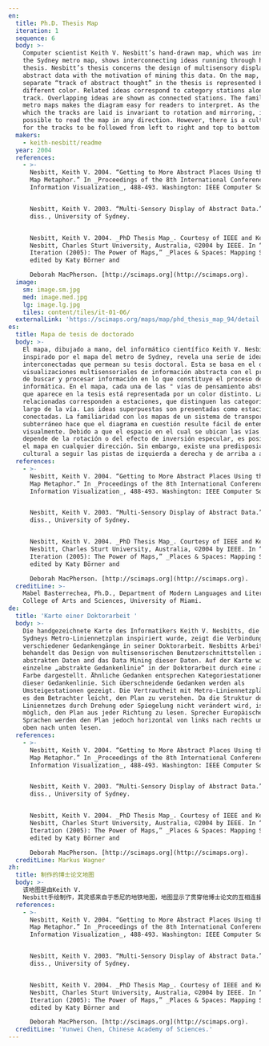 ```yaml
---
en:
  title: Ph.D. Thesis Map
  iteration: 1
  sequence: 6
  body: >-
    Computer scientist Keith V. Nesbitt’s hand-drawn map, which was inspired by
    the Sydney metro map, shows interconnecting ideas running through his Ph.D.
    thesis. Nesbitt’s thesis concerns the design of multisensory displays of
    abstract data with the motivation of mining this data. On the map, each
    separate “track of abstract thought” in the thesis is represented by a
    different color. Related ideas correspond to category stations along that
    track. Overlapping ideas are shown as connected stations. The familiarity of
    metro maps makes the diagram easy for readers to interpret. As the space in
    which the tracks are laid is invariant to rotation and mirroring, it is
    possible to read the map in any direction. However, there is a cultural bias
    for the tracks to be followed from left to right and top to bottom.
  makers:
    - keith-nesbitt/readme
  year: 2004
  references:
    - >-
      Nesbitt, Keith V. 2004. “Getting to More Abstract Places Using the Metro
      Map Metaphor.” In _Proceedings of the 8th International Conference on
      Information Visualization_, 488-493. Washington: IEEE Computer Society.


      Nesbitt, Keith V. 2003. “Multi-Sensory Display of Abstract Data.” PhD
      diss., University of Sydney.


      Nesbitt, Keith V. 2004. _PhD Thesis Map_. Courtesy of IEEE and Keith V.
      Nesbitt, Charles Sturt University, Australia, ©2004 by IEEE. In “1st
      Iteration (2005): The Power of Maps,” _Places & Spaces: Mapping Science_,
      edited by Katy Börner and  

      Deborah MacPherson. [http://scimaps.org](http://scimaps.org).
  image:
    sm: image.sm.jpg
    med: image.med.jpg
    lg: image.lg.jpg
    tiles: content/tiles/it-01-06/
  externalLink: 'https://scimaps.org/maps/map/phd_thesis_map_94/detail'
es:
  title: Mapa de tesis de doctorado
  body: >-
    El mapa, dibujado a mano, del informático científico Keith V. Nesbitt,
    inspirado por el mapa del metro de Sydney, revela una serie de ideas
    interconectadas que permean su tesis doctoral. Esta se basa en el diseño de
    visualizaciones multisensoriales de información abstracta con el propósito
    de buscar y procesar información en lo que constituye el proceso de minería
    informática. En el mapa, cada una de las " vías de pensamiento abstracto"
    que aparece en la tesis está representada por un color distinto. Las ideas
    relacionadas corresponden a estaciones, que distinguen las categorías a lo
    largo de la vía. Las ideas superpuestas son presentadas como estaciones
    conectadas. La familiaridad con los mapas de un sistema de transporte
    subterráneo hace que el diagrama en cuestión resulte fácil de entender
    visualmente. Debido a que el espacio en el cual se ubican las vías no
    depende de la rotación o del efecto de inversión especular, es posible leer
    el mapa en cualquier dirección. Sin embargo, existe una predisposición
    cultural a seguir las pistas de izquierda a derecha y de arriba a abajo.
  references:
    - >-
      Nesbitt, Keith V. 2004. “Getting to More Abstract Places Using the Metro
      Map Metaphor.” In _Proceedings of the 8th International Conference on
      Information Visualization_, 488-493. Washington: IEEE Computer Society.


      Nesbitt, Keith V. 2003. “Multi-Sensory Display of Abstract Data.” PhD
      diss., University of Sydney.


      Nesbitt, Keith V. 2004. _PhD Thesis Map_. Courtesy of IEEE and Keith V.
      Nesbitt, Charles Sturt University, Australia, ©2004 by IEEE. In “1st
      Iteration (2005): The Power of Maps,” _Places & Spaces: Mapping Science_,
      edited by Katy Börner and  

      Deborah MacPherson. [http://scimaps.org](http://scimaps.org).
  creditLine: >-
    Mabel Basterrechea, Ph.D., Department of Modern Languages and Literatures,
    College of Arts and Sciences, University of Miami.
de:
  title: 'Karte einer Doktorarbeit '
  body: >-
    Die handgezeichnete Karte des Informatikers Keith V. Nesbitts, die von
    Sydneys Metro-Liniennetzplan inspiriert wurde, zeigt die Verbindungen
    verschiedener Gedankengänge in seiner Doktorarbeit. Nesbitts Arbeit
    behandelt das Design von multisensorischen Benutzerschnittstellen zu
    abstrakten Daten and das Data Mining dieser Daten. Auf der Karte wird jede
    einzelne „abstrakte Gedankenlinie“ in der Doktorarbeit durch eine andere
    Farbe dargestellt. Ähnliche Gedanken entsprechen Kategoriestationen entlang
    dieser Gedankenlinie. Sich überschneidende Gedanken werden als
    Umsteigestationen gezeigt. Die Vertrautheit mit Metro-Liniennetzplänen macht
    es dem Betrachter leicht, den Plan zu verstehen. Da die Struktur des
    Liniennetzes durch Drehung oder Spiegelung nicht verändert wird, ist es
    möglich, den Plan aus jeder Richtung zu lesen. Sprecher Europäischer
    Sprachen werden den Plan jedoch horizontal von links nach rechts und von
    oben nach unten lesen.
  references:
    - >-
      Nesbitt, Keith V. 2004. “Getting to More Abstract Places Using the Metro
      Map Metaphor.” In _Proceedings of the 8th International Conference on
      Information Visualization_, 488-493. Washington: IEEE Computer Society.


      Nesbitt, Keith V. 2003. “Multi-Sensory Display of Abstract Data.” PhD
      diss., University of Sydney.


      Nesbitt, Keith V. 2004. _PhD Thesis Map_. Courtesy of IEEE and Keith V.
      Nesbitt, Charles Sturt University, Australia, ©2004 by IEEE. In “1st
      Iteration (2005): The Power of Maps,” _Places & Spaces: Mapping Science_,
      edited by Katy Börner and  

      Deborah MacPherson. [http://scimaps.org](http://scimaps.org).
  creditLine: Markus Wagner
zh:
  title: 制作的博士论文地图
  body: >-
    该地图是由Keith V.
    Nesbitt手绘制作，其灵感来自于悉尼的地铁地图，地图显示了贯穿他博士论文的互相连接的观点。Nesbitt的博士论文研究了对摘要数据进行多种感觉展示的设计方案，其目的是挖掘这些摘要数据，在地图上，论文中不同的“抽象思维的轨迹”由不同的颜色表示。该图通过轨迹与连接关系呈现了观点的相关性与重叠性，对熟知地铁地图的读者而言则更易理解。地图的轨迹不会随着选择和镜像而改变，因此可以在任何方向阅读该地图，然而人们却存在习惯于从左到右和从上到下阅读的文化偏见。
  references:
    - >-
      Nesbitt, Keith V. 2004. “Getting to More Abstract Places Using the Metro
      Map Metaphor.” In _Proceedings of the 8th International Conference on
      Information Visualization_, 488-493. Washington: IEEE Computer Society.


      Nesbitt, Keith V. 2003. “Multi-Sensory Display of Abstract Data.” PhD
      diss., University of Sydney.


      Nesbitt, Keith V. 2004. _PhD Thesis Map_. Courtesy of IEEE and Keith V.
      Nesbitt, Charles Sturt University, Australia, ©2004 by IEEE. In “1st
      Iteration (2005): The Power of Maps,” _Places & Spaces: Mapping Science_,
      edited by Katy Börner and  

      Deborah MacPherson. [http://scimaps.org](http://scimaps.org).
  creditLine: 'Yunwei Chen, Chinese Academy of Sciences.'
---
```

